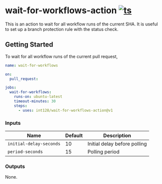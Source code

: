 # wait-for-workflows-action [![ts](https://github.com/int128/wait-for-workflows-action/actions/workflows/ts.yaml/badge.svg)](https://github.com/int128/wait-for-workflows-action/actions/workflows/ts.yaml)

This is an action to wait for all workflow runs of the current SHA.
It is useful to set up a branch protection rule with the status check.

## Getting Started

To wait for all workflow runs of the current pull request,

```yaml
name: wait-for-workflows

on:
  pull_request:

jobs:
  wait-for-workflows:
    runs-on: ubuntu-latest
    timeout-minutes: 30
    steps:
      - uses: int128/wait-for-workflows-action@v1
```

### Inputs

| Name                    | Default | Description                  |
| ----------------------- | ------- | ---------------------------- |
| `initial-delay-seconds` | 10      | Initial delay before polling |
| `period-seconds`        | 15      | Polling period               |

### Outputs

None.
